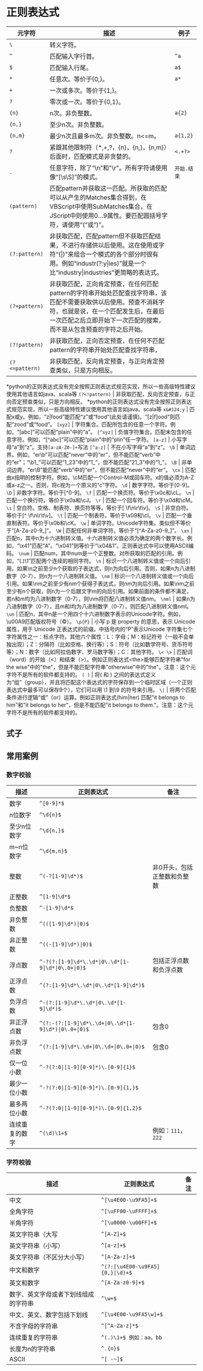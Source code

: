 # 正则表达式

元字符|描述|例子
---|---|---
`\` | 转义字符。
`^` | 匹配输入字行首。|`^a`
`$` | 匹配输入行尾。|`a$`
`*` | 任意次。等价于{0,}。|`a*`
`+` | 一次或多次。等价于{1,}。
`?` | 零次或一次。等价于{0,1}。
`{n}` | n次。非负整数。|`a{2}`
`{n,}` | 至少n次。非负整数。
`{n,m}` | 最少n次且最多m次。非负整数。n<=m。|`a{1,2}`
`?` | 紧跟其他限制符（*,+,?，{n}，{n,}，{n,m}）后面时，匹配模式是非贪婪的。|`<.+?>`
`.` | 任意字符，除了“\n”和"\r"。所有字符请使用像“[\s\S]”的模式。|`开始.结束`
`(pattern)` | 匹配pattern并获取这一匹配。所获取的匹配可以从产生的Matches集合得到，在VBScript中使用SubMatches集合，在JScript中则使用$0…$9属性。要匹配圆括号字符，请使用“\(”或“\)”。
`(?:pattern)` | 非获取匹配，匹配pattern但不获取匹配结果，不进行存储供以后使用。这在使用或字符“(&#124;)”来组合一个模式的各个部分时很有用。例如“industr(?:y&#124;ies)”就是一个比“industry&#124;industries”更简略的表达式。
`(?=pattern)` | 非获取匹配，正向肯定预查，在任何匹配pattern的字符串开始处匹配查找字符串，该匹配不需要获取供以后使用。预查不消耗字符，也就是说，在一个匹配发生后，在最后一次匹配之后立即开始下一次匹配的搜索，而不是从包含预查的字符之后开始。
`(?!pattern)` | 非获取匹配，正向否定预查，在任何不匹配pattern的字符串开始处匹配查找字符串，
`(?<=pattern)` | 非获取匹配，反向肯定预查，与正向肯定预查类似，只是方向相反。
*python的正则表达式没有完全按照正则表达式规范实现，所以一些高级特性建议使用其他语言如java、scala等
`(?<!pattern)` | 非获取匹配，反向否定预查，与正向否定预查类似，只是方向相反。
*python的正则表达式没有完全按照正则表达式规范实现，所以一些高级特性建议使用其他语言如java、scala等
`x&#124;y` | 匹配x或y。例如，“z&#124;food”能匹配“z”或“food”(此处请谨慎)。“[z&#124;f]ood”则匹配“zood”或“food”。
`[xyz]` | 字符集合。匹配所包含的任意一个字符。例如，“[abc]”可以匹配“plain”中的“a”。
`[^xyz]` | 负值字符集合。匹配未包含的任意字符。例如，“[^abc]”可以匹配“plain”中的“plin”任一字符。
`[a-z]` | 小写字母“a”到“z”。支持`[a-zA-Z0-]+`写法
`[^a-z]` | 不在小写字母“a”到“z”。
`\b` | 单词边界。例如，“er\b”可以匹配“never”中的“er”，但不能匹配“verb”中的“er”；“\b1_”可以匹配“1_23”中的“1_”，但不能匹配“21_3”中的“1_”。
`\B` | 非单词边界。“er\B”能匹配“verb”中的“er”，但不能匹配“never”中的“er”。
`\cx` | 匹配由x指明的控制字符。例如，\cM匹配一个Control-M或回车符。x的值必须为A-Z或a-z之一。否则，将c视为一个原义的“c”字符。
`\d` | 数字字符。等价于[0-9]。
`\D` | 非数字字符。等价于[^0-9]。
`\f` | 匹配一个换页符。等价于\x0c和\cL。
`\n` | 匹配一个换行符。等价于\x0a和\cJ。
`\r` | 匹配一个回车符。等价于\x0d和\cM。
`\s` | 空白符。空格、制表符、换页符等等。等价于[ \f\n\r\t\v]。
`\S` | 非空白符。等价于[^ \f\n\r\t\v]。
`\t` | 匹配一个制表符。等价于\x09和\cI。
`\v` | 匹配一个垂直制表符。等价于\x0b和\cK。
`\w` | 单词字符。Unicode字符集。类似但不等价于“[A-Za-z0-9_]”。
`\W` | 匹配任何非单词字符。等价于“[^A-Za-z0-9_]”。
`\xn` | 匹配n，其中n为十六进制转义值。十六进制转义值必须为确定的两个数字长。例如，“\x41”匹配“A”。“\x041”则等价于“\x04&1”。正则表达式中可以使用ASCII编码。
`\num` | 匹配num，其中num是一个正整数。对所获取的匹配的引用。例如，“(.)\1”匹配两个连续的相同字符。
`\n` | 标识一个八进制转义值或一个向后引用。如果\n之前至少n个获取的子表达式，则n为向后引用。否则，如果n为八进制数字（0-7），则n为一个八进制转义值。
`\nm` | 标识一个八进制转义值或一个向后引用。如果\nm之前至少有nm个获得子表达式，则nm为向后引用。如果\nm之前至少有n个获取，则n为一个后跟文字m的向后引用。如果前面的条件都不满足，若n和m均为八进制数字（0-7），则\nm将匹配八进制转义值nm。
`\nml` | 如果n为八进制数字（0-7），且m和l均为八进制数字（0-7），则匹配八进制转义值nml。
`\un` | 匹配n，其中n是一个用四个十六进制数字表示的Unicode字符。例如，\u00A9匹配版权符号（&copy;）。
`\p{P}` | 小写 p 是 property 的意思，表示 Unicode 属性，用于 Unicode 正表达式的前缀。中括号内的“P”表示Unicode 字符集七个字符属性之一：标点字符。其他六个属性：L：字母；M：标记符号（一般不会单独出现）；Z：分隔符（比如空格、换行等）；S：符号（比如数学符号、货币符号等）；N：数字（比如阿拉伯数字、罗马数字等）；C：其他字符。
`\< \>` | 匹配词（word）的开始（\<）和结束（\>）。例如正则表达式\<the\>能够匹配字符串"for the wise"中的"the"，但是不能匹配字符串"otherwise"中的"the"。注意：这个元字符不是所有的软件都支持的。
`( )` | 将( 和 ) 之间的表达式定义为“组”（group），并且将匹配这个表达式的字符保存到一个临时区域（一个正则表达式中最多可以保存9个），它们可以用 \1 到\9 的符号来引用。
`\|` | 将两个匹配条件进行逻辑“或”（or）运算。例如正则表达式(him&#124;her) 匹配"it belongs to him"和"it belongs to her"，但是不能匹配"it belongs to them."。注意：这个元字符不是所有的软件都支持的。

## 式子

## 常用案例

### 数字校验

描述|正则表达式|备注
---|---|---
数字|`^[0-9]*$`
n位数字|`^\d{n}$`
至少n位数字|`^\d{n,}$`
m~n位数字|`^\d{m,n}$`
整数|`^(-?[1-9]\d*)$`|非0开头，包括正整数和负整数|
正整数|`^[1-9]\d*$`
负整数|`^-[1-9]\d*$`
非负整数|`^(([1-9]\d*)\|0)$`
非正整数|`^((-[1-9]\d*)\|0)$`
浮点数|`^-?(?:[1-9]\d*\.\d*\|0\.\d*[1-9]\d*\|0\.0+\|0)$`|包括正浮点数和负浮点数|
正浮点数|`^(?:[1-9]\d*\.\d*\|0\.\d*[1-9]\d*)$`
负浮点数|`^-(?:[1-9]\d*\.\d*\|0\.\d*[1-9]\d*)$`
非正浮点数|`^(?:-(?:[1-9]\d*\.\d+\|0\.\d*[1-9]\d*)\|0\.0+\|0)$`|包含0|
非负浮点数|`^(?:[1-9]\d*\.\d+\|0\.\d+\|0\.0+\|0)$`|包含0|
仅一位小数|`^-?(?:0\|[1-9][0-9]*)\.[0-9]{1}$`
最少一位小数|`^-?(?:0\|[1-9][0-9]*)\.[0-9]{1,}$`
最多两位小数|`^-?(?:0\|[1-9][0-9]*)\.[0-9]{1,2}$`
连续重复的数字|`^(\d)\1+$`|例如：`111`，`222`

### 字符校验

描述|正则表达式|备注
---|---|---
中文 | `^[\u4E00-\u9FA5]+$`
全角字符 | `^[\uFF00-\uFFFF]+$`
半角字符 | `^[\u0000-\u00FF]+$`
英文字符串（大写 | `^[A-Z]+$`
英文字符串（小写） | `^[a-z]+$`
英文字符串（不区分大小写） | `^[A-Za-z]+$`
中文和数字 | `^(?:[\u4E00-\u9FA5]{0,}\|\d)+$`
英文和数字 | `^[A-Za-z0-9]+$`
数字、英文字母或者下划线组成的字符串 | `^\w+$`
中文、英文、数字包括下划线 | `^[\u4E00-\u9FA5\w]+$`
不含字母的字符串 | `^[^A-Za-z]*$`
连续重复的字符串 | `^(.)\1+$ 例如：aa，bb`
长度为n的字符串 | `^.{n}$`
ASCII | `^[ -~]$`
